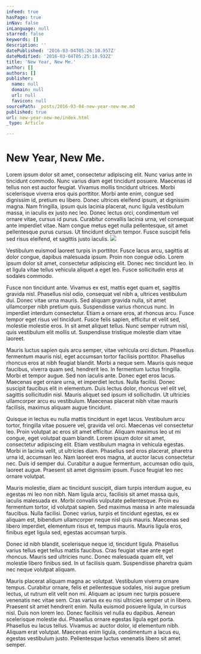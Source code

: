 ```yaml
---
inFeed: true
hasPage: true
inNav: false
inLanguage: null
starred: false
keywords: []
description: ''
datePublished: '2016-03-04T05:26:10.957Z'
dateModified: '2016-03-04T05:25:18.932Z'
title: 'New Year, New Me.'
author: []
authors: []
publisher:
  name: null
  domain: null
  url: null
  favicon: null
sourcePath: _posts/2016-03-04-new-year-new-me.md
published: true
url: new-year-new-me/index.html
_type: Article

---
```

# New Year, New Me.

Lorem ipsum dolor sit amet, consectetur adipiscing elit. Nunc varius ante in tincidunt commodo. Nunc varius diam eget tincidunt posuere. Maecenas id tellus non est auctor feugiat. Vivamus mollis tincidunt ultrices. Morbi scelerisque viverra eros quis porttitor. Morbi ante enim, congue sed dignissim id, pretium eu libero. Donec ultrices eleifend ipsum, at dignissim magna. Nam fringilla, ipsum quis lacinia placerat, nunc ligula vestibulum massa, in iaculis ex justo nec leo. Donec lectus orci, condimentum vel ornare vitae, cursus id purus. Curabitur convallis lacinia urna, vel consequat ante imperdiet vitae. Nam congue metus eget nulla pellentesque, sit amet pellentesque purus cursus. Ut tincidunt dictum tempor. Fusce suscipit felis sed risus eleifend, et sagittis justo iaculis.
![](https://the-grid-user-content.s3-us-west-2.amazonaws.com/a37dca05-a852-4025-8a3f-0eeaf2c52c97.jpg)

Vestibulum euismod laoreet turpis in porttitor. Fusce lacus arcu, sagittis at dolor congue, dapibus malesuada ipsum. Proin non congue odio. Lorem ipsum dolor sit amet, consectetur adipiscing elit. Donec nec tincidunt leo. In et ligula vitae tellus vehicula aliquet a eget leo. Fusce sollicitudin eros at sodales commodo.

Fusce non tincidunt ante. Vivamus ex est, mattis eget quam et, sagittis gravida nisl. Phasellus nisl odio, consequat vel nibh a, ultrices vestibulum dui. Donec vitae urna mauris. Sed aliquam gravida nulla, sit amet ullamcorper nibh pretium quis. Suspendisse varius rhoncus nunc. In imperdiet interdum consectetur. Etiam a ornare eros, at rhoncus arcu. Fusce tempor eget risus vel tincidunt. Fusce felis sapien, efficitur et velit sed, molestie molestie eros. In sit amet aliquet tellus. Nunc semper rutrum nisl, quis vestibulum elit mollis ut. Suspendisse tristique molestie diam vitae laoreet.

Mauris luctus sapien quis arcu semper, vitae vehicula orci dictum. Phasellus fermentum mauris nisl, eget accumsan tortor facilisis porttitor. Phasellus rhoncus eros at nibh feugiat blandit. Morbi a neque sem. Mauris quis neque faucibus, viverra quam sed, hendrerit leo. In fermentum luctus fringilla. Morbi et tempor augue. Sed non iaculis ante. Donec eget eros lacus. Maecenas eget ornare urna, et imperdiet lectus. Nulla facilisi. Donec suscipit faucibus elit in elementum. Duis lectus dolor, rhoncus vel elit vel, sagittis sollicitudin nisl. Mauris aliquet sed ipsum id sollicitudin. Ut ultricies ullamcorper arcu eu vestibulum. Maecenas placerat nibh vitae mauris facilisis, maximus aliquam augue tincidunt.

Quisque in lectus eu nulla mattis tincidunt in eget lacus. Vestibulum arcu tortor, fringilla vitae posuere vel, gravida vel orci. Maecenas vel consectetur leo. Proin volutpat ac eros sit amet efficitur. Aliquam maximus leo ut mi congue, eget volutpat quam blandit. Lorem ipsum dolor sit amet, consectetur adipiscing elit. Etiam vestibulum magna in vehicula egestas. Morbi in lacinia velit, ut ultricies diam. Phasellus sed eros placerat, pharetra urna id, accumsan leo. Nam laoreet eros magna, at auctor lacus consectetur nec. Duis id semper dui. Curabitur a augue fermentum, accumsan odio quis, laoreet augue. Praesent sit amet dignissim ipsum. Fusce feugiat leo nec ornare volutpat.

Mauris molestie, diam ac tincidunt suscipit, diam turpis interdum augue, eu egestas mi leo non nibh. Nam ligula arcu, facilisis sit amet massa quis, iaculis malesuada ex. Morbi convallis vulputate pellentesque. Proin eu fermentum tortor, id volutpat sapien. Sed maximus massa in ante malesuada faucibus. Nulla facilisi. Donec varius, turpis et tincidunt egestas, ex ex aliquam est, bibendum ullamcorper neque nisl quis mauris. Maecenas sed libero imperdiet, elementum risus et, tempus mauris. Mauris ligula eros, finibus eget ligula sed, egestas accumsan turpis.

Donec id nibh blandit, scelerisque neque id, tincidunt ligula. Phasellus varius tellus eget tellus mattis faucibus. Cras feugiat vitae ante eget rhoncus. Mauris sed ultricies nunc. Donec malesuada quam elit, vel molestie libero finibus sed. In ut facilisis quam. Suspendisse pharetra quam nec neque volutpat aliquam.

Mauris placerat aliquam magna ac volutpat. Vestibulum viverra ornare tempus. Curabitur ornare, felis et pellentesque sodales, nisi augue pretium lectus, ut rutrum elit velit non mi. Aliquam ac ipsum nec turpis posuere venenatis nec vitae sem. Cras varius ex eu nisi ultricies semper ut in libero. Praesent sit amet hendrerit enim. Nulla euismod posuere ligula, in cursus nisl. Duis non lorem leo. Donec facilisis vel nulla eu dapibus. Aenean scelerisque molestie dui. Phasellus ornare egestas ligula eget porta. Phasellus eu lacus tellus. Vivamus ac auctor dolor, id elementum nibh. Aliquam erat volutpat. Maecenas enim ligula, condimentum a lacus eu, egestas vestibulum justo. Pellentesque luctus venenatis libero sit amet semper.